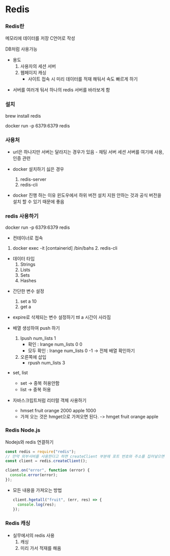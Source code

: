 # Redis

### Redis란

메모리에 데이터를 저장
C언어로 작성

DB처럼 사용가능

- 용도
  1. 사용자의 세션 서버
  2. 웹페이지 캐싱
     - 사이트 접속 시 미리 데이터를 적재 해둬서 속도 빠르게 하기

* 서버를 여러개 둬서 하나의 redis 서버를 바라보게 함

### 설치

brew install redis

docker run -p 6379:6379 redis

### 사용처

- url은 하나지만 서버는 달라지는 경우가 있음 - 채팅 서버
  세션 서버를 여기에 사용, 인증 관련

* docker 설치하기 싫은 경우

  1. redis-server
  1. redis-cli

* docker 진행 하는 이유
  윈도우에서 하위 버전 설치 지원 안하는 것과 공식 버전을 설치 할 수 있기 때문에 좋음

### redis 사용하기

docker run -p 6379:6379 redis

- 컨테이너로 접속

1.  docker exec -it [containerid] /bin/bahs 2. redis-cli

- 데이터 타입
  1. Strings
  1. Lists
  1. Sets
  1. Hashes

* 간단한 변수 설정

  1. set a 10
  1. get a

* expire로 삭제되는 변수 설정하기
  ttl a 시간이 사라짐

* 배열 생성하여 push 하기

  1. lpush num_lists 1
     - 확인 : lrange num_lists 0 0
     - 모두 확인 : lrange num_lists 0 -1 -> 전체 배열 확인하기
  2. 오른쪽에 삽입
     - rpush num_lists 3

* set, list

  - set -> 중복 허용안함
  - list -> 중복 허용

* 자바스크립트처럼 리터럴 객체 사용하기
  - hmset fruit orange 2000 apple 1000
  * 가져 오는 것은 hmget으로 가져오면 된다. -> hmget fruit orange apple

### Redis Node.js

Nodejs와 redis 연결하기

```javascript
const redis = require("redis");
// 만약 외부서버를 사용한다고 하면 createClient 부분에 포트 번호와 주소를 집어넣으면 된다.
const client = redis.createClient();

client.on("error", function (error) {
  console.error(error);
});
```

- 모든 내용을 가져오는 방법
  ```javascript
  client.hgetall("fruit", (err, res) => {
    console.log(res);
  });
  ```

### Redis 캐싱

- 실무에서의 redis 사용
  1. 캐싱
  1. 미리 가서 적재를 해옴
